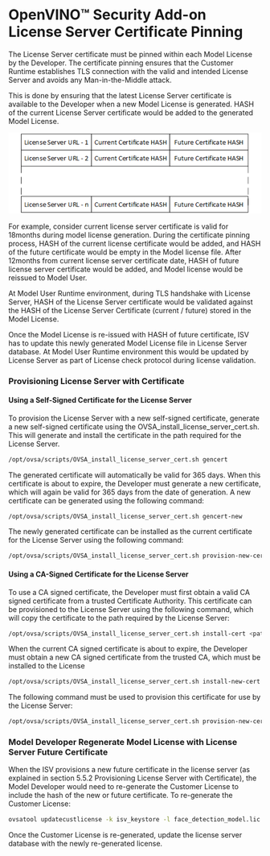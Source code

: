 # OpenVINO™ Security Add-on License Server Certificate Pinning
The License Server certificate must be pinned within each Model License by the Developer.  The certificate pinning ensures that the Customer Runtime establishes TLS connection with the valid and intended License Server and avoids any Man-in-the-Middle attack.

This is done by ensuring that the latest License Server certificate is available to the Developer when a new Model License is generated. HASH of the current License Server certificate would be added to the generated Model License.

 ![License Server Certificate Pinning Diagram](ovsa_license_server_cert_pinning.png)

For example, consider current license server certificate is valid for 18months during model license generation. During the certificate pinning process, HASH of the current license certificate would be added, and HASH of the future certificate would be empty in the Model license file.  After 12months from current license server certificate date, HASH of future license server certificate would be added, and Model license would be reissued to Model User.  

At Model User Runtime environment, during TLS handshake with License Server, HASH of the License Server certificate would be validated against the HASH of the License Server Certificate (current / future) stored in the Model License. 

Once the Model License is re-issued with HASH of future certificate, ISV has to update this newly generated Model License file in License Server database. At Model User Runtime environment this would be updated by License Server as part of License check protocol during license validation.

### Provisioning License Server with Certificate
#### Using a Self-Signed Certificate for the License Server
To provision the License Server with a new self-signed certificate, generate a new self-signed certificate using the OVSA_install_license_server_cert.sh. This will generate and install the certificate in the path required for the License Server.
```sh
/opt/ovsa/scripts/OVSA_install_license_server_cert.sh gencert
```
The generated certificate will automatically be valid for 365 days. When this certificate is about to expire, the Developer must generate a new certificate, which will again be valid for 365 days from the date of generation. A new certificate can be generated using the following command:
```sh
/opt/ovsa/scripts/OVSA_install_license_server_cert.sh gencert-new
```
The newly generated certificate can be installed as the current certificate for the License Server using the following command:
```sh
/opt/ovsa/scripts/OVSA_install_license_server_cert.sh provision-new-cert
```
#### Using a CA-Signed Certificate for the License Server
To use a CA signed certificate, the Developer must first obtain a valid CA signed certificate from a trusted Certificate Authority. This certificate can be provisioned to the License Server using the following command, which will copy the certificate to the path required by the License Server:
```sh
/opt/ovsa/scripts/OVSA_install_license_server_cert.sh install-cert <path-to-ca-signed-certificate>
```
When the current CA signed certificate is about to expire, the Developer must obtain a new CA signed certificate from the trusted CA, which must be installed to the License 
```sh
/opt/ovsa/scripts/OVSA_install_license_server_cert.sh install-new-cert <path-to-ca-signed-certificate>
```
The following command must be used to provision this certificate for use by the License Server:
```sh
/opt/ovsa/scripts/OVSA_install_license_server_cert.sh provision-new-cert
```

### Model Developer Regenerate Model License with License Server Future Certificate
When the ISV provisions a new future certificate in the license server (as explained in section 5.5.2 Provisioning License Server with Certificate), the Model Developer would need to re-generate the Customer License to include the hash of the new or future certificate. 
To re-generate the Customer License:
```sh
ovsatool updatecustlicense -k isv_keystore -l face_detection_model.lic -p custkeystore.csr.crt -u "<license-server-ip>:license_server-port>" <path-to-license-server-future-certifcate> -c updated_face_detection_model.lic
```
Once the Customer License is re-generated, update the license server database with the newly re-generated license.